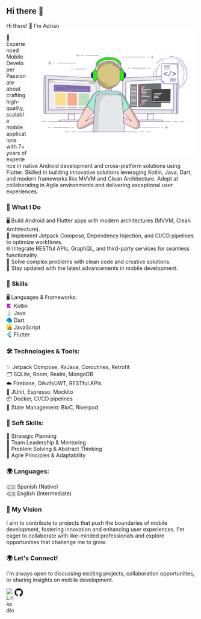 ## Hi there 👋

Hi there! 👋 I'm Adrian
<img align="right" alt="GIF" src="https://github.com/a7asoft/a7asoft/blob/d564791b1a6b924236e2c2011c8542020e815797/assets/coding-freak.gif" width="450" height="340" />

🚀 Experienced Mobile Developer
Passionate about crafting high-quality, scalable mobile applications with 7+ years of experience in native Android development and cross-platform solutions using Flutter. Skilled in building innovative solutions leveraging Kotlin, Java, Dart, and modern frameworks like MVVM and Clean Architecture. Adept at collaborating in Agile environments and delivering exceptional user experiences.

### 🎯 What I Do  
🖥️ Build Android and Flutter apps with modern architectures (MVVM, Clean Architecture).  
🚀 Implement Jetpack Compose, Dependency Injection, and CI/CD pipelines to optimize workflows.  
🌐 Integrate RESTful APIs, GraphQL, and third-party services for seamless functionality.  
🔧 Solve complex problems with clean code and creative solutions.  
🌱 Stay updated with the latest advancements in mobile development.  


### 🔧 Skills  
🖥️ Languages & Frameworks:  
<span style="display: inline-flex; align-items: center;">
  <img src="https://raw.githubusercontent.com/devicons/devicon/master/icons/kotlin/kotlin-original.svg" alt="Kotlin Logo" width="15" height="15" style="vertical-align: middle; margin-right: 5px;"/> Kotlin
</span>  
<span style="display: inline-flex; align-items: center;">
  <img src="https://raw.githubusercontent.com/devicons/devicon/master/icons/java/java-original.svg" alt="Java Logo" width="15" height="15" style="vertical-align: middle; margin-right: 5px;"/> Java
</span>  
<span style="display: inline-flex; align-items: center;">
  <img src="https://raw.githubusercontent.com/devicons/devicon/master/icons/dart/dart-original.svg" alt="Dart Logo" width="15" height="15" style="vertical-align: middle; margin-right: 5px;"/> Dart
</span>  
<span style="display: inline-flex; align-items: center;">
  <img src="https://raw.githubusercontent.com/devicons/devicon/master/icons/javascript/javascript-original.svg" alt="JavaScript Logo" width="15" height="15" style="vertical-align: middle; margin-right: 5px;"/> JavaScript
</span>  
<span style="display: inline-flex; align-items: center;">
  <img src="https://raw.githubusercontent.com/devicons/devicon/master/icons/flutter/flutter-original.svg" alt="Flutter Logo" width="15" height="15" style="vertical-align: middle; margin-right: 5px;"/> Flutter
</span>


### 🛠️ Technologies & Tools:  
✨ Jetpack Compose, RxJava, Coroutines, Retrofit  
🗂️ SQLite, Room, Realm, MongoDB  
☁️ Firebase, OAuth/JWT, RESTful APIs  
🧪 JUnit, Espresso, Mockito  
📦 Docker, CI/CD pipelines  
🔧 State Management: BloC, Riverpod  

### 🧠 Soft Skills:  
🎯 Strategic Planning  
👥 Team Leadership & Mentoring  
🧩 Problem Solving & Abstract Thinking  
🔄 Agile Principles & Adaptability  

### 🌍 Languages:  
🇪🇸 Spanish (Native)  
🇬🇧 English (Intermediate)  

### 🎯 My Vision  
I aim to contribute to projects that push the boundaries of mobile development, fostering innovation and enhancing user experiences. I'm eager to collaborate with like-minded professionals and explore opportunities that challenge me to grow.  

### 🌍 Let's Connect!  
I'm always open to discussing exciting projects, collaboration opportunities, or sharing insights on mobile development.  

<img align="left" alt="LinkedIn" width="22px" src="https://cdn.jsdelivr.net/npm/simple-icons@v3/icons/linkedin.svg" />
<img align="left" alt="GitHub" width="22px" src="https://raw.githubusercontent.com/github/explore/78df643247d429f6cc873026c0622819ad797942/topics/github/github.png" />

<br /> <br />

